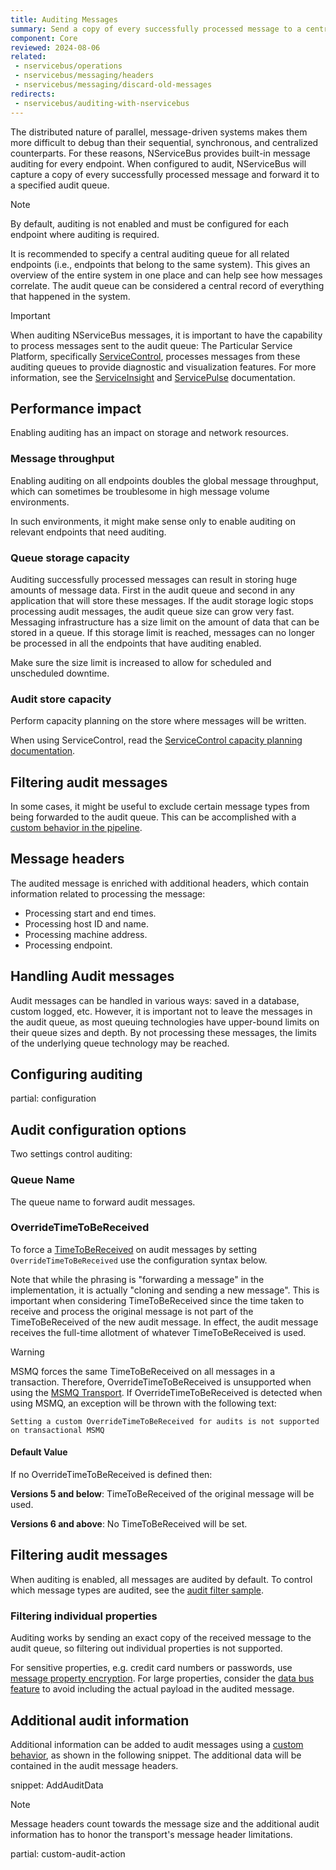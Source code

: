 ```yaml
---
title: Auditing Messages
summary: Send a copy of every successfully processed message to a central place for analysis and compliance purposes.
component: Core
reviewed: 2024-08-06
related:
 - nservicebus/operations
 - nservicebus/messaging/headers
 - nservicebus/messaging/discard-old-messages
redirects:
 - nservicebus/auditing-with-nservicebus
---
```


The distributed nature of parallel, message-driven systems makes them more difficult to debug than their sequential, synchronous, and centralized counterparts. For these reasons, NServiceBus provides built-in message auditing for every endpoint. When configured to audit, NServiceBus will capture a copy of every successfully processed message and forward it to a specified audit queue.

> [!NOTE]
> By default, auditing is not enabled and must be configured for each endpoint where auditing is required.

It is recommended to specify a central auditing queue for all related endpoints (i.e., endpoints that belong to the same system). This gives an overview of the entire system in one place and can help see how messages correlate. The audit queue can be considered a central record of everything that happened in the system.

> [!IMPORTANT]
> When auditing NServiceBus messages, it is important to have the capability to process messages sent to the audit queue: The Particular Service Platform, specifically [ServiceControl](/servicecontrol), processes messages from these auditing queues to provide diagnostic and visualization features. For more information, see the [ServiceInsight](/serviceinsight/) and [ServicePulse](/servicepulse/) documentation.

## Performance impact

Enabling auditing has an impact on storage and network resources.

### Message throughput

Enabling auditing on all endpoints doubles the global message throughput, which can sometimes be troublesome in high message volume environments.

In such environments, it might make sense only to enable auditing on relevant endpoints that need auditing.

### Queue storage capacity

Auditing successfully processed messages can result in storing huge amounts of message data. First in the audit queue and second in any application that will store these messages. If the audit storage logic stops processing audit messages, the audit queue size can grow very fast. Messaging infrastructure has a size limit on the amount of data that can be stored in a queue. If this storage limit is reached, messages can no longer be processed in all the endpoints that have auditing enabled.

Make sure the size limit is increased to allow for scheduled and unscheduled downtime.

### Audit store capacity

Perform capacity planning on the store where messages will be written.

When using ServiceControl, read the [ServiceControl capacity planning documentation](/servicecontrol/capacity-and-planning.md).

## Filtering audit messages

In some cases, it might be useful to exclude certain message types from being forwarded to the audit queue. This can be accomplished with a [custom behavior in the pipeline](/samples/pipeline/audit-filtering).

## Message headers

The audited message is enriched with additional headers, which contain information related to processing the message:

* Processing start and end times.
* Processing host ID and name.
* Processing machine address.
* Processing endpoint.

## Handling Audit messages

Audit messages can be handled in various ways: saved in a database, custom logged, etc. However, it is important not to leave the messages in the audit queue, as most queuing technologies have upper-bound limits on their queue sizes and depth. By not processing these messages, the limits of the underlying queue technology may be reached.

## Configuring auditing

partial: configuration

## Audit configuration options

Two settings control auditing:

### Queue Name

The queue name to forward audit messages.

### OverrideTimeToBeReceived

To force a [TimeToBeReceived](/nservicebus/messaging/discard-old-messages.md) on audit messages by setting `OverrideTimeToBeReceived` use the configuration syntax below.

Note that while the phrasing is "forwarding a message" in the implementation, it is actually "cloning and sending a new message". This is important when considering TimeToBeReceived since the time taken to receive and process the original message is not part of the TimeToBeReceived of the new audit message. In effect, the audit message receives the full-time allotment of whatever TimeToBeReceived is used.

> [!WARNING]
> MSMQ forces the same TimeToBeReceived on all messages in a transaction. Therefore, OverrideTimeToBeReceived is unsupported when using the [MSMQ Transport](/transports/msmq/). If OverrideTimeToBeReceived is detected when using MSMQ, an exception will be thrown with the following text:
>
> ```
> Setting a custom OverrideTimeToBeReceived for audits is not supported on transactional MSMQ
> ```

#### Default Value

If no OverrideTimeToBeReceived is defined then:

**Versions 5 and below**: TimeToBeReceived of the original message will be used.

**Versions 6 and above**: No TimeToBeReceived will be set.

## Filtering audit messages

When auditing is enabled, all messages are audited by default. To control which message types are audited, see the [audit filter sample](/samples/pipeline/audit-filtering/).

### Filtering individual properties

Auditing works by sending an exact copy of the received message to the audit queue, so filtering out individual properties is not supported.

For sensitive properties, e.g. credit card numbers or passwords, use [message property encryption](/nservicebus/security/property-encryption.md). For large properties, consider the [data bus feature](/nservicebus/messaging/claimcheck/) to avoid including the actual payload in the audited message.

## Additional audit information

Additional information can be added to audit messages using a [custom behavior](/nservicebus/pipeline/manipulate-with-behaviors.md), as shown in the following snippet. The additional data will be contained in the audit message headers.

snippet: AddAuditData

> [!NOTE]
> Message headers count towards the message size and the additional audit information has to honor the transport's message header limitations.

partial: custom-audit-action
